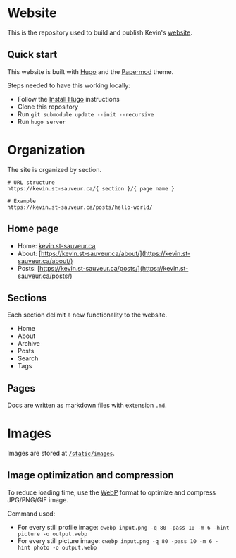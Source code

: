 # Website
This is the repository used to build and publish Kevin's [website](https://kevin.st-sauveur.ca).

## Quick start

This website is built with [Hugo](https://gohugo.io/) and the [Papermod](https://github.com/adityatelange/hugo-PaperMod/) theme.

Steps needed to have this working locally:
- Follow the [Install Hugo](https://gohugo.io/getting-started/installing/) instructions
- Clone this repository
- Run `git submodule update --init --recursive`
- Run `hugo server`

# Organization

The site is organized by section.
```
# URL structure
https://kevin.st-sauveur.ca/{ section }/{ page name }

# Example
https://kevin.st-sauveur.ca/posts/hello-world/
```

## Home page

- Home: [kevin.st-sauveur.ca](https://kevin.st-sauveur.ca)
- About: [https://kevin.st-sauveur.ca/about/](https://kevin.st-sauveur.ca/about/)
- Posts: [https://kevin.st-sauveur.ca/posts/](https://kevin.st-sauveur.ca/posts/)

## Sections

Each section delimit a new functionality to the website. 

- Home
- About
- Archive
- Posts
- Search
- Tags

## Pages

Docs are written as markdown files with extension `.md`.

# Images

Images are stored at [`/static/images`](https://github.com/kevinstsauveur/kevin.st-sauveur.ca/tree/main/static/img).

## Image optimization and compression

To reduce loading time, use the [WebP](https://developers.google.com/speed/webp) format to optimize and compress JPG/PNG/GIF image.

Command used:
- For every still profile image: `cwebp input.png -q 80 -pass 10 -m 6 -hint picture -o output.webp`
- For every still picture image: `cwebp input.png -q 80 -pass 10 -m 6 -hint photo -o output.webp`